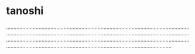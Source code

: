 # tanoshi
....................................................................................................................................................................................................................................................................................................................................................................................................................................................................................................